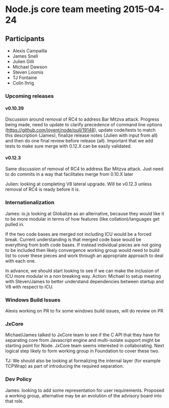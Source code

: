 # Node.js core team meeting 2015-04-24

## Participants

* Alexis Campailla
* James Snell
* Julien Gilli
* Michael Dawson
* Steven Loomis
* TJ Fontaine
* Colin Ihrig

### Upcoming releases

#### v0.10.39

Discussion around removal of RC4 to address Bar Mitzva attack.  Progress
being made, need to update to clarify precedence of command line
options (https://github.com/joyent/node/pull/19148), update code/tests to
match this description (James), finalize release notes (Julien with input from all)
and then do one final review before release (all).   Important that we add
tests to make sure merge with 0.12.X can be easily validated.

#### v0.12.3

Same discussion of removal of RC4 to address Bar Mitzva attack.  Just need
to do commits in a way that facilitates merge from 0.10.X later

Julien: looking at completing V8 lateral upgrade.  Will be v0.12.3 unless
removal of RC4 is ready before it is.

### Internationalization

James: io.js looking at Globalize as an alternative, because they would like
it to be more modular in terms of how features (like collation)/languages get pulled in.

If the two code bases are merged not including ICU would be a forced break.  Current
understanding is that merged code base would be everything from both code bases.
If instead individual pieces are not going to be included then likely convergence working
group would need to build list to cover these pieces and work through an appropriate
approach to deal with each one.

In advance, we should start looking to see if we can make the inclusion of ICU more
modular in a non breaking way.  Action: Michael to setup meeting with Steven/James
to better understand dependencies between startup and V8 with respect to ICU.

### Windows Build Issues

Alexis working on PR to fix some windows build issues, will do review on PR

### JxCore

Michael/James talked to JxCore team to see if the C API that they have for separating
core from Javascript engine and multi-isolate support might be starting point
for Node.  JxCore team seems interested in collaborating.  Next logical step
likely to form working group in Foundation to cover these two.

TJ: We should also be looking at formalizing the internal layer (for example
TCPWrap) as part of introducing the required separation.

### Dev Policy

James: looking to add some representation for user requirements. Proposed a working
group, alternative may be an evolution of the advisory board into that role.
